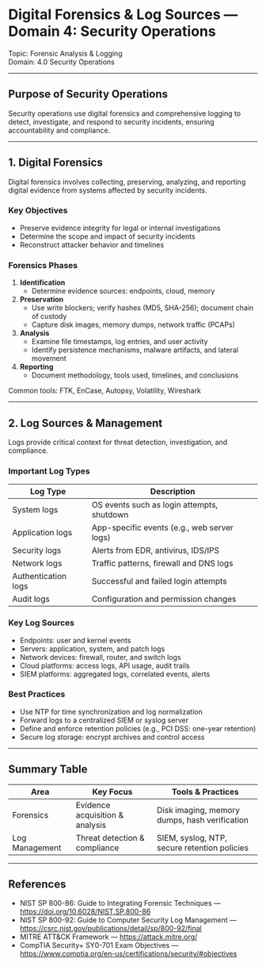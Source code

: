 # Digital Forensics & Log Sources — Domain 4: Security Operations

Topic: Forensic Analysis & Logging  
Domain: 4.0 Security Operations

---

## Purpose of Security Operations

Security operations use digital forensics and comprehensive logging to detect, investigate, and respond to security incidents, ensuring accountability and compliance.

---

## 1. Digital Forensics

Digital forensics involves collecting, preserving, analyzing, and reporting digital evidence from systems affected by security incidents.

### Key Objectives
- Preserve evidence integrity for legal or internal investigations  
- Determine the scope and impact of security incidents  
- Reconstruct attacker behavior and timelines  

### Forensics Phases
1. **Identification**  
   - Determine evidence sources: endpoints, cloud, memory  
2. **Preservation**  
   - Use write blockers; verify hashes (MD5, SHA-256); document chain of custody  
   - Capture disk images, memory dumps, network traffic (PCAPs)  
3. **Analysis**  
   - Examine file timestamps, log entries, and user activity  
   - Identify persistence mechanisms, malware artifacts, and lateral movement  
4. **Reporting**  
   - Document methodology, tools used, timelines, and conclusions  

Common tools: FTK, EnCase, Autopsy, Volatility, Wireshark

---

## 2. Log Sources & Management

Logs provide critical context for threat detection, investigation, and compliance.

### Important Log Types

| Log Type            | Description                                |
| ------------------- | -------------------------------------------|
| System logs         | OS events such as login attempts, shutdown |
| Application logs    | App-specific events (e.g., web server logs)|
| Security logs       | Alerts from EDR, antivirus, IDS/IPS        |
| Network logs        | Traffic patterns, firewall and DNS logs    |
| Authentication logs | Successful and failed login attempts       |
| Audit logs          | Configuration and permission changes       |

### Key Log Sources
- Endpoints: user and kernel events  
- Servers: application, system, and patch logs  
- Network devices: firewall, router, and switch logs  
- Cloud platforms: access logs, API usage, audit trails  
- SIEM platforms: aggregated logs, correlated events, alerts  

### Best Practices
- Use NTP for time synchronization and log normalization  
- Forward logs to a centralized SIEM or syslog server  
- Define and enforce retention policies (e.g., PCI DSS: one-year retention)  
- Secure log storage: encrypt archives and control access  

---

## Summary Table

| Area           | Key Focus                       | Tools & Practices                               |
| -------------- | --------------------------------| ------------------------------------------------|
| Forensics      | Evidence acquisition & analysis | Disk imaging, memory dumps, hash verification |
| Log Management | Threat detection & compliance   | SIEM, syslog, NTP, secure retention policies    |

---

## References

- NIST SP 800-86: Guide to Integrating Forensic Techniques — https://doi.org/10.6028/NIST.SP.800-86  
- NIST SP 800-92: Guide to Computer Security Log Management — https://csrc.nist.gov/publications/detail/sp/800-92/final  
- MITRE ATT&CK Framework — https://attack.mitre.org/  
- CompTIA Security+ SY0-701 Exam Objectives — https://www.comptia.org/en-us/certifications/security/#objectives  
